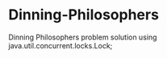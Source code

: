 # Dinning-Philosophers
Dinning Philosophers problem solution using java.util.concurrent.locks.Lock;
